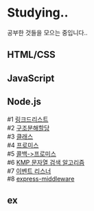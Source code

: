 # Studying..

공부한 것들을 모으는 중입니다..

## HTML/CSS

## JavaScript

## Node.js

#1 [링크드리스트](https://github.com/Tozinoo/Studying/blob/main/NodeJS/SLL.js)  
#2 [구조분해할당](https://github.com/Tozinoo/Studying/blob/main/NodeJS/DestructuringAssignment.js)  
#3 [클래스](https://github.com/Tozinoo/Studying/blob/main/NodeJS/CLASS.js)  
#4 [프로미스](https://github.com/Tozinoo/Studying/blob/main/NodeJS/Promiss.js)  
#5 [콜백->프로미스](https://github.com/Tozinoo/Studying/blob/main/NodeJS/callbackTOpromiss.js)  
#6 [KMP 문자열 검색 알고리즘](https://github.com/Tozinoo/Studying/blob/main/NodeJS/KMP.js)  
#7 [이벤트 리스너](https://github.com/Tozinoo/Studying/blob/main/NodeJS/eventListener.js)  
#8 [express-middleware](https://github.com/Tozinoo/Studying/blob/main/NodeJS/20210915_academy/app.js)

## ex
